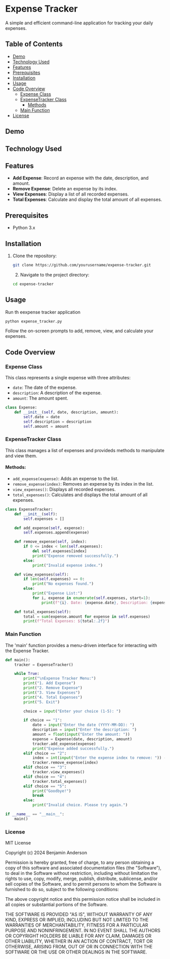 # Expense Tracker

A simple and efficient command-line application for tracking your daily expenses.

## Table of Contents
- [Demo](#demo)
- [Technology Used](#technology-used)
- [Features](#features)
- [Prerequisites](#prerequisites)
- [Installation](#installation)
- [Usage](#usage)
- [Code Overview](#code-overview)
  - [Expense Class](#expense-class)
  - [ExpenseTracker Class](#expensetracker-class)
    - [Methods](#methods)
  - [Main Function](#main-function)
- [License](#license)

## Demo


## Technology Used


## Features

- **Add Expense**: Record an expense with the date, description, and amount.
- **Remove Expense**: Delete an expense by its index.
- **View Expenses**: Display a list of all recorded expenses.
- **Total Expenses**: Calculate and display the total amount of all expenses.

## Prerequisites

- Python 3.x

## Installation

1. Clone the repository:
   ```sh
   git clone https://github.com/yourusername/expense-tracker.git
   ```
   2. Navigate to the project directory:
   ```sh
   cd expense-tracker
   ```

## Usage
Run th eexpense tracker application 

```sh
python expense_tracker.py
```
Follow the on-screen prompts to add, remove, view, and calculate your expenses.

## Code Overview

### Expense Class
This class represents a single expense with three attributes:

- `date`: The date of the expense.
- `description`: A description of the expense.
- `amount`: The amount spent.

```python
class Expense:
    def __init__(self, date, description, amount):
        self.date = date
        self.description = description
        self.amount = amount
```
### ExpenseTracker Class
This class manages a list of expenses and provideds methods to manipulate and view them. 

#### Methods:
- `add_expense(expense)`: Adds an expense to the list.
- `remove_expense(index)`: Removes an expense by its index in the list.
- `view_expenses()`: Displays all recorded expenses.
- `total_expenses()`: Calculates and displays the total amount of all expenses.

```python
class ExpenseTracker:
    def __init__(self):
        self.expenses = []

    def add_expense(self, expense):
        self.expenses.append(expense)

    def remove_expense(self, index):
        if 0 <= index < len(self.expenses):
            del self.expenses[index]
            print("Expense removed successfully.")
        else:
            print("Invalid expense index.")

    def view_expenses(self):
        if len(self.expenses) == 0:
            print("No expenses found.")
        else:
            print("Expense List:")
            for i, expense in enumerate(self.expenses, start=1):
                print(f"{i}. Date: {expense.date}, Description: {expense.description}, Amount: {expense.amount}")

    def total_expenses(self):
        total = sum(expense.amount for expense in self.expenses)
        print(f"Total Expenses: ${total:.2f}")
```
### Main Function
The 'main' function provides a menu-driven interface for interacting with the Expense Tracker. 

```python
def main():
    tracker = ExpenseTracker()

    while True:
        print("\nExpense Tracker Menu:")
        print("1. Add Expense")
        print("2. Remove Expense")
        print("3. View Expenses")
        print("4. Total Expenses")
        print("5. Exit")

        choice = input("Enter your choice (1-5): ")

        if choice == "1":
            date = input("Enter the date (YYYY-MM-DD): ")
            description = input("Enter the description: ")
            amount = float(input("Enter the amount: "))
            expense = Expense(date, description, amount)
            tracker.add_expense(expense)
            print("Expense added successfully.")
        elif choice == "2":
            index = int(input("Enter the expense index to remove: ")) - 1
            tracker.remove_expense(index)
        elif choice == "3":
            tracker.view_expenses()
        elif choice == "4":
            tracker.total_expenses()
        elif choice == "5":
            print("Goodbye!")
            break
        else:
            print("Invalid choice. Please try again.")

if __name__ == "__main__":
    main()
```
### License
MIT License

Copyright (c) 2024 Benjamin Anderson

Permission is hereby granted, free of charge, to any person obtaining a copy of this software and associated documentation files (the "Software"), to deal in the Software without restriction, including without limitation the rights to use, copy, modify, merge, publish, distribute, sublicense, and/or sell copies of the Software, and to permit persons to whom the Software is furnished to do so, subject to the following conditions:

The above copyright notice and this permission notice shall be included in all copies or substantial portions of the Software.

THE SOFTWARE IS PROVIDED "AS IS", WITHOUT WARRANTY OF ANY KIND, EXPRESS OR IMPLIED, INCLUDING BUT NOT LIMITED TO THE WARRANTIES OF MERCHANTABILITY, FITNESS FOR A PARTICULAR PURPOSE AND NONINFRINGEMENT. IN NO EVENT SHALL THE AUTHORS OR COPYRIGHT HOLDERS BE LIABLE FOR ANY CLAIM, DAMAGES OR OTHER LIABILITY, WHETHER IN AN ACTION OF CONTRACT, TORT OR OTHERWISE, ARISING FROM, OUT OF OR IN CONNECTION WITH THE SOFTWARE OR THE USE OR OTHER DEALINGS IN THE SOFTWARE.
